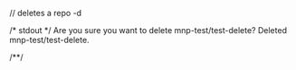 // deletes a repo
-d

/* stdout */
Are you sure you want to delete mnp-test/test-delete? Deleted mnp-test/test-delete.

/**/